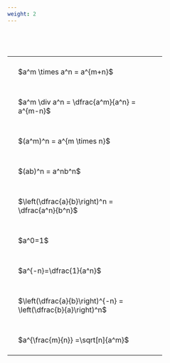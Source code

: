```yaml
---
weight: 2
---
```


#  
<br>
<style type="text/css">
#T_06061 th.col_heading {
  text-align: left;
  font-size: 1em;
}
#T_06061 td {
  text-align: left;
  font-size: 1em;
  padding: 1.5em;
}
#T_06061_row0_col0, #T_06061_row1_col0, #T_06061_row2_col0, #T_06061_row3_col0, #T_06061_row4_col0, #T_06061_row5_col0, #T_06061_row6_col0, #T_06061_row7_col0, #T_06061_row8_col0 {
  width: 300px;
  white-space: pre-wrap;
}
</style>
<table id="T_06061">
  <thead>
  </thead>
  <tbody>
    <tr>
      <td id="T_06061_row0_col0" class="data row0 col0" >$a^m \times a^n = a^{m+n}$</td>
    </tr>
    <tr>
      <td id="T_06061_row1_col0" class="data row1 col0" >$a^m \div a^n = \dfrac{a^m}{a^n} = a^{m-n}$</td>
    </tr>
    <tr>
      <td id="T_06061_row2_col0" class="data row2 col0" >$(a^m)^n = a^{m \times n}$</td>
    </tr>
    <tr>
      <td id="T_06061_row3_col0" class="data row3 col0" >$(ab)^n = a^nb^n$</td>
    </tr>
    <tr>
      <td id="T_06061_row4_col0" class="data row4 col0" >$\left(\dfrac{a}{b}\right)^n = \dfrac{a^n}{b^n}$</td>
    </tr>
    <tr>
      <td id="T_06061_row5_col0" class="data row5 col0" >$a^0=1$</td>
    </tr>
    <tr>
      <td id="T_06061_row6_col0" class="data row6 col0" >$a^{-n}=\dfrac{1}{a^n}$</td>
    </tr>
    <tr>
      <td id="T_06061_row7_col0" class="data row7 col0" >$\left(\dfrac{a}{b}\right)^{-n} = \left(\dfrac{b}{a}\right)^n$</td>
    </tr>
    <tr>
      <td id="T_06061_row8_col0" class="data row8 col0" >$a^{\frac{m}{n}} =\sqrt[n]{a^m}$</td>
    </tr>
  </tbody>
</table>
